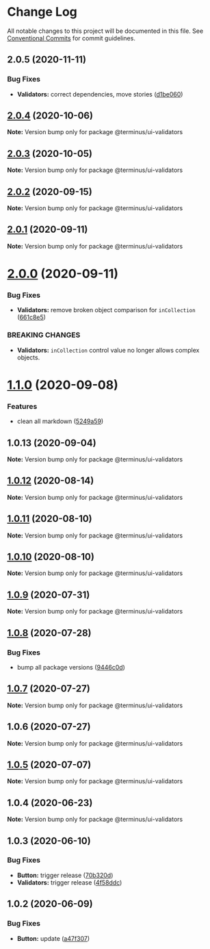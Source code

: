 # Change Log

All notable changes to this project will be documented in this file.
See [Conventional Commits](https://conventionalcommits.org) for commit guidelines.

## 2.0.5 (2020-11-11)


### Bug Fixes

* **Validators:** correct dependencies, move stories ([d1be060](https://github.com/GetTerminus/terminus-oss/commit/d1be060471caacb587915110a98fc3868141b513))





## [2.0.4](https://github.com/GetTerminus/terminus-oss/compare/@terminus/ui-validators@2.0.3...@terminus/ui-validators@2.0.4) (2020-10-06)

**Note:** Version bump only for package @terminus/ui-validators





## [2.0.3](https://github.com/GetTerminus/terminus-oss/compare/@terminus/ui-validators@2.0.2...@terminus/ui-validators@2.0.3) (2020-10-05)

**Note:** Version bump only for package @terminus/ui-validators





## [2.0.2](https://github.com/GetTerminus/terminus-oss/compare/@terminus/ui-validators@2.0.1...@terminus/ui-validators@2.0.2) (2020-09-15)

**Note:** Version bump only for package @terminus/ui-validators





## [2.0.1](https://github.com/GetTerminus/terminus-oss/compare/@terminus/ui-validators@2.0.0...@terminus/ui-validators@2.0.1) (2020-09-11)

**Note:** Version bump only for package @terminus/ui-validators





# [2.0.0](https://github.com/GetTerminus/terminus-oss/compare/@terminus/ui-validators@1.1.0...@terminus/ui-validators@2.0.0) (2020-09-11)


### Bug Fixes

* **Validators:** remove broken object comparison for `inCollection` ([661c8e5](https://github.com/GetTerminus/terminus-oss/commit/661c8e52b80549fbc58a9acae3fe0062d971915a))


### BREAKING CHANGES

* **Validators:** `inCollection` control value no longer allows complex objects.





# [1.1.0](https://github.com/GetTerminus/terminus-oss/compare/@terminus/ui-validators@1.0.13...@terminus/ui-validators@1.1.0) (2020-09-08)


### Features

* clean all markdown ([5249a59](https://github.com/GetTerminus/terminus-oss/commit/5249a59486be63b6d9a0be7a801defb9b6adcedc))





## 1.0.13 (2020-09-04)

**Note:** Version bump only for package @terminus/ui-validators





## [1.0.12](https://github.com/GetTerminus/terminus-oss/compare/@terminus/ui-validators@1.0.11...@terminus/ui-validators@1.0.12) (2020-08-14)

**Note:** Version bump only for package @terminus/ui-validators

## [1.0.11](https://github.com/GetTerminus/terminus-oss/compare/@terminus/ui-validators@1.0.10...@terminus/ui-validators@1.0.11) (2020-08-10)

**Note:** Version bump only for package @terminus/ui-validators

## [1.0.10](https://github.com/GetTerminus/terminus-oss/compare/@terminus/ui-validators@1.0.9...@terminus/ui-validators@1.0.10) (2020-08-10)

**Note:** Version bump only for package @terminus/ui-validators

## [1.0.9](https://github.com/GetTerminus/terminus-oss/compare/@terminus/ui-validators@1.0.8...@terminus/ui-validators@1.0.9) (2020-07-31)

**Note:** Version bump only for package @terminus/ui-validators

## [1.0.8](https://github.com/GetTerminus/terminus-oss/compare/@terminus/ui-validators@1.0.7...@terminus/ui-validators@1.0.8) (2020-07-28)

### Bug Fixes

* bump all package versions ([9446c0d](https://github.com/GetTerminus/terminus-oss/commit/9446c0d5cde3bd693cfba7cabbfd2db443a47b00))

## [1.0.7](https://github.com/GetTerminus/terminus-oss/compare/@terminus/ui-validators@1.0.6...@terminus/ui-validators@1.0.7) (2020-07-27)

**Note:** Version bump only for package @terminus/ui-validators

## 1.0.6 (2020-07-27)

**Note:** Version bump only for package @terminus/ui-validators

## [1.0.5](https://github.com/GetTerminus/terminus-oss/compare/@terminus/ui-validators@1.0.4...@terminus/ui-validators@1.0.5) (2020-07-07)

**Note:** Version bump only for package @terminus/ui-validators

## 1.0.4 (2020-06-23)

**Note:** Version bump only for package @terminus/ui-validators

## 1.0.3 (2020-06-10)

### Bug Fixes

* **Button:** trigger release ([70b320d](https://github.com/GetTerminus/terminus-oss/commit/70b320d072a25a581451da86be72c1f5fce26398))
* **Validators:** trigger release ([4f58ddc](https://github.com/GetTerminus/terminus-oss/commit/4f58ddc9dc6f16e9e124b5a318e5559ac790eb90))

## 1.0.2 (2020-06-09)

### Bug Fixes

* **Button:** update ([a47f307](https://github.com/GetTerminus/terminus-oss/commit/a47f30757b9216d6ee76788c117e76eacf5289e5))
